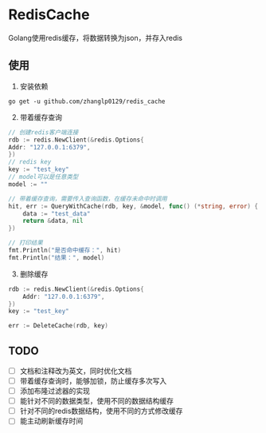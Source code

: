 # RedisCache
Golang使用redis缓存，将数据转换为json，并存入redis

## 使用
1. 安装依赖
```shell
go get -u github.com/zhanglp0129/redis_cache
```

2. 带着缓存查询
```go
// 创建redis客户端连接
rdb := redis.NewClient(&redis.Options{
Addr: "127.0.0.1:6379",
})
// redis key
key := "test_key"
// model可以是任意类型
model := ""

// 带着缓存查询，需要传入查询函数，在缓存未命中时调用
hit, err := QueryWithCache(rdb, key, &model, func() (*string, error) {
    data := "test_data"
    return &data, nil
})

// 打印结果
fmt.Println("是否命中缓存：", hit)
fmt.Println("结果：", model)
```

3. 删除缓存
```go
rdb := redis.NewClient(&redis.Options{
    Addr: "127.0.0.1:6379",
})
key := "test_key"

err := DeleteCache(rdb, key)
```

## TODO
- [ ] 文档和注释改为英文，同时优化文档
- [ ] 带着缓存查询时，能够加锁，防止缓存多次写入
- [ ] 添加布隆过滤器的实现
- [ ] 能针对不同的数据类型，使用不同的数据结构缓存
- [ ] 针对不同的redis数据结构，使用不同的方式修改缓存
- [ ] 能主动刷新缓存时间
